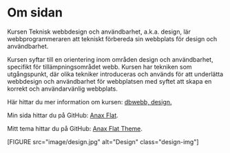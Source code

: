 Om sidan
==============================================

Kursen Teknisk webbdesign och användbarhet, a.k.a. design, lär webbprogrammeraren att tekniskt förbereda sin webbplats för design och användbarhet.

Kursen syftar till en orientering inom områden design och användbarhet, specifikt för tillämpningsområdet webb. Kursen har tekniken som utgångspunkt, där olika tekniker introduceras och används för att underlätta webbdesign och användbarhet för webbplatsen med syftet att skapa en korrekt och användarvänlig webbplats.

Här hittar du mer information om kursen: [dbwebb, design.](https://dbwebb.se/kurser/design/)

Min sida hittar du på GitHub: [Anax Flat](https://github.com/oenstrom/Anax-Flat).

Mitt tema hittar du på GitHub: [Anax Flat Theme](https://github.com/oenstrom/anax-flat-theme).

[FIGURE src="image/design.jpg" alt="Design" class="design-img"]
